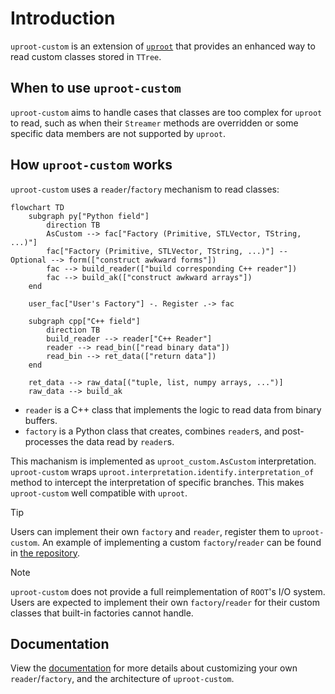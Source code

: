 # Introduction

`uproot-custom` is an extension of [`uproot`](https://uproot.readthedocs.io/en/latest/basic.html) that provides an enhanced way to read custom classes stored in `TTree`.

## When to use `uproot-custom`

`uproot-custom` aims to handle cases that classes are too complex for `uproot` to read, such as when their `Streamer` methods are overridden or some specific data members are not supported by `uproot`.

## How `uproot-custom` works

`uproot-custom` uses a `reader`/`factory` mechanism to read classes:

```mermaid
flowchart TD
    subgraph py["Python field"]
        direction TB
        AsCustom --> fac["Factory (Primitive, STLVector, TString, ...)"]
        fac["Factory (Primitive, STLVector, TString, ...)"] -- Optional --> form(["construct awkward forms"])
        fac --> build_reader(["build corresponding C++ reader"])
        fac --> build_ak(["construct awkward arrays"])
    end

    user_fac["User's Factory"] -. Register .-> fac

    subgraph cpp["C++ field"]
        direction TB
        build_reader --> reader["C++ Reader"]
        reader --> read_bin(["read binary data"])
        read_bin --> ret_data(["return data"])
    end

    ret_data --> raw_data[("tuple, list, numpy arrays, ...")]
    raw_data --> build_ak
```

- `reader` is a C++ class that implements the logic to read data from binary buffers.
- `factory` is a Python class that creates, combines `reader`s, and post-processes the data read by `reader`s.

This machanism is implemented as `uproot_custom.AsCustom` interpretation. `uproot-custom` wraps `uproot.interpretation.identify.interpretation_of` method to intercept the interpretation of specific branches. This makes `uproot-custom` well compatible with `uproot`.

> [!TIP]
> Users can implement their own `factory` and `reader`, register them to `uproot-custom`. An example of implementing a custom `factory`/`reader` can be found in [the repository](https://github.com/mrzimu/uproot-custom/tree/main/example).

> [!NOTE]
> `uproot-custom` does not provide a full reimplementation of `ROOT`'s I/O system. Users are expected to implement their own `factory`/`reader` for their custom classes that built-in factories cannot handle.

## Documentation

View the [documentation](https://mrzimu.github.io/uproot-custom/) for more details about customizing your own `reader`/`factory`, and the architecture of `uproot-custom`.
